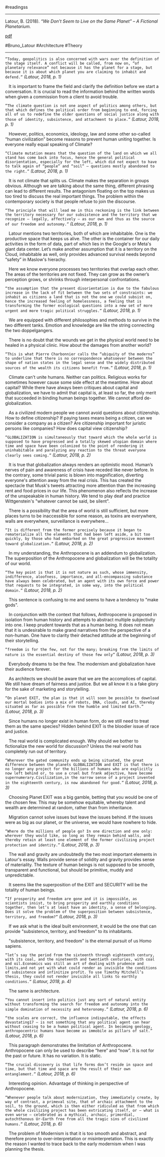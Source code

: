 #readingss

---

Latour, B. (2018). _“We Don’t Seem to Live on the Same Planet” – A Fictional Planetarium._

[pdf](http://www.bruno-latour.fr/sites/default/files/162-SEVEN-PLANETS-CZpdf.pdf)

#Bruno_Latour #Architecture #Theory

---

`“Today, geopolitics is also concerned with wars over the definition of the stage itself. A conflict will be called, from now on, “of planetary relevance” not because it has the planet for a stage, but because it is about which planet you are claiming to inhabit and defend.”` *(Latour, 2018, p. 1)*

   It is important to frame the field and clarify the definition before we start a conversation. It is crucial to read the information behind the written words when given a commission from a client to avoid trouble.

`“The climate question is not one aspect of politics among others, but that which defines the political order from beginning to end, forcing all of us to redefine the older questions of social justice along with those of identity, subsistence, and attachment to place.”` *(Latour, 2018, p. 1)*

   However, politics, economics, ideology, law and some other so-called “human civilization” become reasons to prevent human uniting together. Is everyone really equal speaking of Climate?

`“Climate mutation means that the question of the land on which we all stand has come back into focus, hence the general political disorientation, especially for the left, which did not expect to have to talk again of “people” and “soil” — questions mostly abandoned to the right.”` *(Latour, 2018, p. 1)*

   It is not climate that splits us. Climate makes the separation in groups obvious. Although we are talking about the same thing, different phrasing can lead to different results. The antagonism floating on the top makes us too tired to discuss the real important things. The problem within the contemporary society is that people refuse to join the discourse.

`“The principle that will lead me in this reckoning is the link between the territory necessary for our subsistence and the territory that we recognize — legally, affectively — as our own and thus as the source of our freedom and autonomy.”` *(Latour, 2018, p. 1)*

   Latour mentions two territories, both of which are inhabitable. One is the productive space that keeps us alive. The other is the container for our daily activities in the form of data, part of which lies in the Google's or Meta's giant data center. Let’s make another assumption that it is a territory on the Cloud, inhabitable as well, only provides advanced survival needs beyond “safety” in Maslow's hierachy.

   Here we know everyone processes two territories that overlap each other. The areas of the territories are not fixed. They can grow as the owner’s perception grows, or shrinks through interpersonal confrontations.

`“the assumption that the present disorientation is due to the fabulous increase in the lack of fit between the two sets of constraints: we inhabit as citizens a land that is not the one we could subsist on, hence the increased feeling of homelessness, a feeling that is transforming the former ecological questions into a new set of more urgent and more tragic political struggles.”` *(Latour, 2018, p. 1)*

   We are equipped with different philosophies and methods to survive in the two different tanks. Emotion and knowledge are like the string connecting the two doppelgangers.

   There is no doubt that the wounds we get in the physical world need to be healed in a physical clinic. How about the damages from another world?

`“This is what Pierre Charbonnier calls the “ubiquity of the moderns” to underline that there is no correspondence whatsoever between the shape of nation states in the legal sense and the widely distributed sources of the wealth its citizens benefit from.”` *(Latour, 2018, p. 1)*

   Climate can't unite humans. Neither can politics. Religious works for sometimes however cause some side effect at the meantime. How about capital? While there have always been critiques about capital and globalization, we have to admit that capital is, at least so far, the only merit that succeeded in binding human beings together. We cannot afford de-globalization.

   As a civilized modern people we cannot avoid questions about citizenship. How to define citizenship? If paying taxes means being a citizen, can we consider a company as a citizen? Are citizenship important for juristic persons like companies? How does capital view citizenship?

`“GLOBALIZATION is simultaneously that toward which the whole world is supposed to have progressed and a totally skewed utopian domain where time and space have been colonized to the point of rendering it uninhabitable and paralyzing any reaction to the threat everyone clearly sees coming.”` *(Latour, 2018, p. 2)*

   It is true that globalization always renders an optimistic mood. Human’s nerves of pain and awareness of crisis have receded like never before. In the contrary, some trivial panic is blown into magnification, diverting everyone's attention away from the real crisis. This has created the spectacle that Musk's tweets attracting more attention than the increasing rent and food prices in our life. This phenomenon also reflects the increase of the unspeakable in human history. We tend to play deaf and practice Wittgenstein's "whatever cannot be said, be silent".

   There is a possibility that the area of world is still sufficient, but more places turns to be inaccessible for some reason, as toxins are everywhere, walls are everywhere, surveillance is everywhere...

`“It is different from the former precisely because it began to rematerialize all the elements that had been left aside, a bit too quickly, by those who had embarked on the great progressive movement toward globalization.”` *(Latour, 2018, p. 2)*

   In my understanding, the Anthropocene is an addendum to globalization. The superposition of the Anthropocene and globalization will be the totality of our world.

`“The key point is that it is not nature as such, whose immensity, indifference, aloofness, importance, and all-encompassing substance have always been celebrated, but an agent with its own force and power that requests to be integrated, in some way, into the political domain.”` *(Latour, 2018, p. 2)*

   This sentence is confusing to me and seems to have a tendency to "make gods".

   In conjunction with the context that follows, Anthropocene is proposed in isolation from human history and attempts to abstract multiple subjectivity into one. I keep prudent towards that as a human being. It does not mean that it is undesirable to make grand narratives from the perspective of a non-human. One have to clarity their detached attitude at the beginning of their storytelling.

`“freedom is for the few, not for the many; breaking from the limits of nature is the essential destiny of those few only”` *(Latour, 2018, p. 3)*

   Everybody dreams to be the few. The modernism and globalization have their audience forever.

   As architects we should be aware that we are the accomplices of capital. We still have dream of fairness and justice. But we all know it is a fake glory for the sake of marketing and storytelling.

`“On planet EXIT, the plan is that it will soon be possible to download our mortal bodies into a mix of robots, DNA, clouds, and AI, thereby situated as far as possible from the humble and limited Earth.”` *(Latour, 2018, p. 3)*

   Since humans no longer exist in human form, do we still need to treat them as the same species? Hidden behind EXIT is the bloodier issue of race and justice.

   The real world is complicated enough. Why should we bother to fictionalize the new world for discussion? Unless the real world has completely run out of territory.

`“Wherever the gated community ends up being situated, the great difference between the planets GLOBALIZATION and EXIT is that there is no longer any project for the billions of humans who are explicitly now left behind or, to use a cruel but frank adjective, have become supernumerary.Civilization,in the narrow sense of a project invented in the eighteenth century, is now abandoned for good.”` *(Latour, 2018, p. 3)*

   Choosing Planet EXIT was a big gamble, betting that you would be one of the chosen few. This may be somehow equitable, whereby talent and wealth are determined at random, rather than from inheritance.

   Migration cannot solve issues but leave the issues behind. If the issues were as big as our planet, or the universe, we would have nowhere to hide.

`“Where do the millions of people go? In one direction and one only: wherever they would like, so long as they remain behind walls, and thereby retain at least one element of the former civilizing project protection and identity.”` *(Latour, 2018, p. 3)*

   The wall and gravity are undoubtedly the two most important elements in Latour's essay. Walls provide sense of solidity and gravity provides sense of materiality. The texture of human beings is not supposed to be smooth, transparent and functional, but should be primitive, muddy and unpredictable.

   It seems like the superposition of the EXIT and SECURITY will be the totality of human beings.

`“If prosperity and freedom are gone and it is impossible, as scientists insist, to bring prosperity and earthly conditions together, then let’s at least have an identity, a sense of belonging. Does it solve the problem of the superposition between subsistence, territory, and freedom?”` *(Latour, 2018, p. 3)*

   If we ask what is the ideal built environment, it would be the one that can provide "subsistence, territory, and freedom" to its inhabitants.

   "subsistence, territory, and freedom" is the eternal pursuit of us Homo sapiens.

`“let’s say the period from the sixteenth through eighteenth century, with its coal, and the nineteenth and twentieth centuries, with coal and oil.Economics was still an art of dealing with prudence and limits,and not yet with what could render as invisible the conditions of subsistence and infinitize profit. To use Timothy Mitchell’s thesis, they could not render invisible all links to earthly conditions.”` *(Latour, 2018, p. 4)*

   The same is architecture.

`“You cannot insert into politics just any sort of natural entity without transforming the search for freedom and autonomy into the simple domination of necessity and heteronomy.”` *(Latour, 2018, p. 6)*

`“the scales are correct, the influence indisputable, the effects devastating17 — is not something that any political agent can hear without ceasing to be a human political agent. In becoming geology, anthropocentric humans have become as immobile as pillars of salt.”` *(Latour, 2018, p. 6)*

   This paragraph demonstrates the limitation of Anthropocene. Anthropocene can only be used to describe “here” and “now”. It is not for the past or future. It has no variation. It is static.

`“The crucial discovery is that life forms don’t reside in space and time, but that time and space are the result of their own entanglement.”` *(Latour, 2018, p. 6)*

   Interesting opinion. Advantage of thinking in perspective of Anthropocene.

`“Whenever people talk about modernization, they immediately create, by way of contrast, a primeval site, that of archaic attachment to the soil, to the ground, which is then either ridiculed as that from which the whole civilizing project has been extricating itself, or — what is even worse — celebrated as a mythical, archaic, primordial, autochthonous Ur-Earth free from all the tragic sins of civilized humans.”` *(Latour, 2018, p. 6)*

   The problem of Modernism is that it is too smooth and abstract, and therefore prone to over-interpretation or misinterpretation. This is exactly the reason I wanted to trace back to the early modernism when I was planning the thesis.